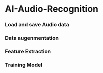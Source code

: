 # AI-Audio-Recognition

### Load and save Audio data 
### Data augenmentation
### Feature Extraction
### Training Model
